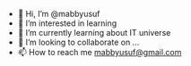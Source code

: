 - 👋 Hi, I’m @mabbyusuf
- 👀 I’m interested in learning
- 🌱 I’m currently learning about IT universe
- 💞️ I’m looking to collaborate on ...
- 📫 How to reach me mabbyusuf@gmail.com

<!---
mabbyusuf/mabbyusuf is a ✨ special ✨ repository because its `README.md` (this file) appears on your GitHub profile.
You can click the Preview link to take a look at your changes.
--->
